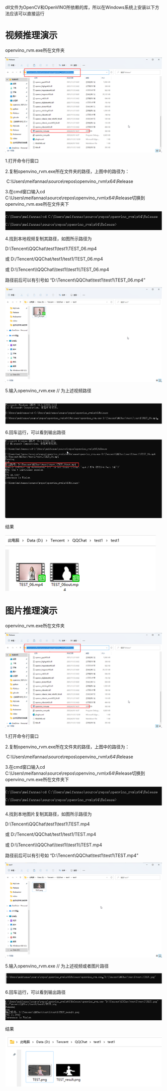 dll文件为OpenCV和OpenVINO所依赖的库，所以在Windows系统上安装以下方法应该可以直接运行


# 视频推理演示

openvino_rvm.exe所在文件夹

![image-20220418150422638](README.assets/image-20220418150422638.png)



1.打开命令行窗口

2.复制openvino_rvm.exe所在文件夹的路径，上图中的路径为：

​	C:\Users\meifannao\source\repos\openvino_rvm\x64\Release

3.在cmd窗口输入cd C:\Users\meifannao\source\repos\openvino_rvm\x64\Release切换到openvino_rvm.exe所在文件夹下

![image-20220418150625839](README.assets/image-20220418150625839.png)

4.找到本地视频复制其路径，如图所示路径为 

D:\Tencent\QQChat\test1\test1\TEST_06.mp4

或 D:/Tencent/QQChat/test1/test1/TEST_06.mp4

或 D:\\\Tencent\\\QQChat\\\test1\\\test1\\\TEST_06.mp4

路径前后可以有引号如 “D:\Tencent\QQChat\test1\test1\TEST_06.mp4”

![image-20220418150811541](README.assets/image-20220418150811541.png)



5.输入openvino_rvm.exe  <path> //<path> 为上述视频路径

​	![image-20220418151206404](README.assets/image-20220418151206404.png)

6.回车运行，可以看到输出路径

![image-20220418151330266](README.assets/image-20220418151330266.png)

结果

![image-20220418152245033](README.assets/image-20220418152245033.png)



# 图片推理演示

openvino_rvm.exe所在文件夹

![image-20220418150422638](README.assets/image-20220418150422638.png)



1.打开命令行窗口

2.复制openvino_rvm.exe所在文件夹的路径，上图中的路径为：

​	C:\Users\meifannao\source\repos\openvino_rvm\x64\Release

3.在cmd窗口输入cd C:\Users\meifannao\source\repos\openvino_rvm\x64\Release切换到openvino_rvm.exe所在文件夹下

![image-20220418150625839](README.assets/image-20220418150625839.png)

4.找到本地图片复制其路径，如图所示路径为 

D:\Tencent\QQChat\test1\test1\TEST.mp4

或 D:/Tencent/QQChat/test1/test1/TEST.mp4

或 D:\\\Tencent\\\QQChat\\\test1\\\test1\\\TEST.mp4

路径前后可以有引号如 “D:\Tencent\QQChat\test1\test1\TEST.mp4”

![image-20220418152000614](README.assets/image-20220418152000614.png)





5.输入openvino_rvm.exe  <path> //<path> 为上述视频或者图片路径

![image-20220418152033572](README.assets/image-20220418152033572.png)

6.回车运行，可以看到输出路径

![image-20220418152109710](README.assets/image-20220418152109710.png)

结果

![image-20220418152130012](README.assets/image-20220418152130012.png)



